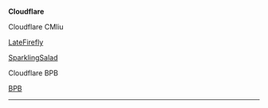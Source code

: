 **Cloudflare**

Cloudflare CMliu

[LateFirefly](-)

[SparklingSalad](-)

Cloudflare BPB

[BPB](-)

****
